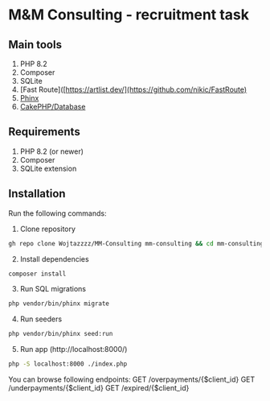 # M&M Consulting - recruitment task

## Main tools

1. PHP 8.2
2. Composer
3. SQLite
4. [Fast Route]([https://artlist.dev/](https://github.com/nikic/FastRoute)
5. [Phinx](https://github.com/cakephp/phinx)
6. [CakePHP/Database](https://github.com/cakephp/database)

## Requirements

1. PHP 8.2 (or newer)
2. Composer
3. SQLite extension

## Installation

Run the following commands:

1. Clone repository

```sh
gh repo clone Wojtazzzz/MM-Consulting mm-consulting && cd mm-consulting
```

2. Install dependencies

```sh
composer install
```

3. Run SQL migrations

```sh
php vendor/bin/phinx migrate
```

4. Run seeders

```sh
php vendor/bin/phinx seed:run
```

5. Run app (http://localhost:8000/)

```sh
php -S localhost:8000 ./index.php
```

You can browse following endpoints:
GET /overpayments/{$client_id}
GET /underpayments/{$client_id}
GET /expired/{$client_id}
